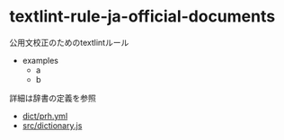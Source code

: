 # textlint-rule-ja-official-documents

公用文校正のためのtextlintルール

- examples
    - a
    - b

詳細は辞書の定義を参照

- [dict/prh.yml](dict/prh.yml)
- [src/dictionary.js](src/dictionary.js)

